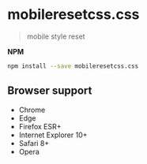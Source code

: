 # mobileresetcss.css

> mobile style reset

**NPM**

```sh
npm install --save mobileresetcss.css
```

## Browser support

* Chrome
* Edge
* Firefox ESR+
* Internet Explorer 10+
* Safari 8+
* Opera
